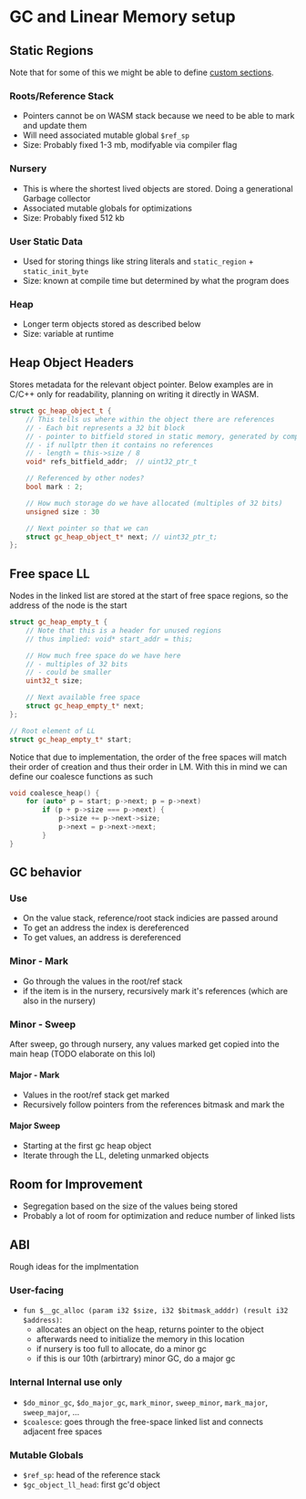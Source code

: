 # GC and Linear Memory setup
## Static Regions
Note that for some of this we might be able to define [custom sections](https://developer.mozilla.org/en-US/docs/Web/JavaScript/Reference/Global_Objects/WebAssembly/Module/customSections).

### Roots/Reference Stack
- Pointers cannot be on WASM stack because we need to be able to mark and update them
- Will need associated mutable global `$ref_sp`
- Size: Probably fixed 1-3 mb, modifyable via compiler flag

### Nursery
- This is where the shortest lived objects are stored. Doing a generational Garbage collector
- Associated mutable globals for optimizations
- Size: Probably fixed 512 kb

### User Static Data
- Used for storing things like string literals and `static_region` + `static_init_byte`
- Size: known at compile time but determined by what the program does

### Heap
- Longer term objects stored as described below
- Size: variable at runtime

## Heap Object Headers
Stores metadata for the relevant object pointer. Below examples are in C/C++ only for readability, planning on writing it directly in WASM.
```cpp
struct gc_heap_object_t {
    // This tells us where within the object there are references
    // - Each bit represents a 32 bit block
    // - pointer to bitfield stored in static memory, generated by compiler
    // - if nullptr then it contains no references
    // - length = this->size / 8
    void* refs_bitfield_addr;  // uint32_ptr_t

    // Referenced by other nodes?
    bool mark : 2;

    // How much storage do we have allocated (multiples of 32 bits)
    unsigned size : 30

    // Next pointer so that we can
    struct gc_heap_object_t* next; // uint32_ptr_t;
};
```

## Free space LL
Nodes in the linked list are stored at the start of free space regions, so the address of the node is the start
```cpp
struct gc_heap_empty_t {
    // Note that this is a header for unused regions
    // thus implied: void* start_addr = this;

    // How much free space do we have here
    // - multiples of 32 bits
    // - could be smaller
    uint32_t size;

    // Next available free space
    struct gc_heap_empty_t* next;
};

// Root element of LL
struct gc_heap_empty_t* start;
```

Notice that due to implementation, the order of the free spaces will match their order of creation and thus their order in LM. With this in mind we can define our coalesce functions as such

```C++
void coalesce_heap() {
    for (auto* p = start; p->next; p = p->next)
        if (p + p->size === p->next) {
            p->size += p->next->size;
            p->next = p->next->next;
        }
}
```

## GC behavior
### Use
- On the value stack, reference/root stack indicies are passed around
- To get an address the index is dereferenced
- To get values, an address is dereferenced

### Minor - Mark
- Go through the values in the root/ref stack
- if the item is in the nursery, recursively mark it's references (which are also in the nursery)

### Minor - Sweep
After sweep, go through nursery, any values marked get copied into the main heap (TODO elaborate on this lol)

#### Major - Mark
- Values in the root/ref stack get marked
- Recursively follow pointers from the references bitmask and mark the

#### Major Sweep
- Starting at the first gc heap object
- Iterate through the LL, deleting unmarked objects

## Room for Improvement
- Segregation based on the size of the values being stored
- Probably a lot of room for optimization and reduce number of linked lists

## ABI
Rough ideas for the implmentation
### User-facing
- `fun $__gc_alloc (param i32 $size, i32 $bitmask_adddr) (result i32 $address)`:
    - allocates an object on the heap, returns pointer to the object
    - afterwards need to initialize the memory in this location
    - if nursery is too full to allocate, do a minor gc
    - if this is our 10th (arbirtrary) minor GC, do a major gc

### Internal Internal use only
- `$do_minor_gc`, `$do_major_gc`, `mark_minor`, `sweep_minor`, `mark_major`, `sweep_major`, ...
- `$coalesce`: goes through the free-space linked list and connects adjacent free spaces

### Mutable Globals
- `$ref_sp`: head of the reference stack
- `$gc_object_ll_head`: first gc'd object
